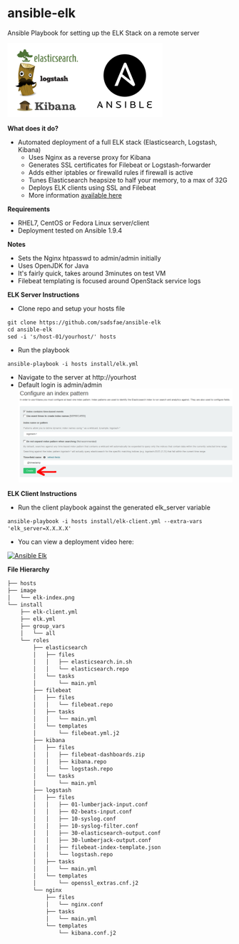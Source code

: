 ansible-elk
===========
Ansible Playbook for setting up the ELK Stack on a remote server

![ELK](/image/ansible-elk.png?raw=true)

**What does it do?**
   - Automated deployment of a full ELK stack (Elasticsearch, Logstash, Kibana)
     * Uses Nginx as a reverse proxy for Kibana
     * Generates SSL certificates for Filebeat or Logstash-forwarder
     * Adds either iptables or firewalld rules if firewall is active
     * Tunes Elasticsearch heapsize to half your memory, to a max of 32G
     * Deploys ELK clients using SSL and Filebeat
     * More information [available here](https://hobo.house/2016/04/08/automate-elk-stack-and-clients-with-ansible/)

**Requirements**
   - RHEL7, CentOS or Fedora Linux server/client
   - Deployment tested on Ansible 1.9.4

**Notes**
   - Sets the Nginx htpasswd to admin/admin initially
   - Uses OpenJDK for Java
   - It's fairly quick, takes around 3minutes on test VM
   - Filebeat templating is focused around OpenStack service logs

**ELK Server Instructions**
   - Clone repo and setup your hosts file
```
git clone https://github.com/sadsfae/ansible-elk
cd ansible-elk
sed -i 's/host-01/yourhost/' hosts
```
   - Run the playbook
```
ansible-playbook -i hosts install/elk.yml
```
   - Navigate to the server at http://yourhost
   - Default login is admin/admin
![ELK](/image/elk-index.png?raw=true "Click the green button.")

**ELK Client Instructions**
   - Run the client playbook against the generated elk_server variable
```
ansible-playbook -i hosts install/elk-client.yml --extra-vars 'elk_server=X.X.X.X'
```
   - You can view a deployment video here:


[![Ansible Elk](http://img.youtube.com/vi/pwpLPiPX2Mg/0.jpg)](http://www.youtube.com/watch?v=pwpLPiPX2Mg "Deploying ELK with Ansible")


**File Hierarchy**
```
├── hosts
├── image
│   └── elk-index.png
└── install
    ├── elk-client.yml
    ├── elk.yml
    ├── group_vars
    │   └── all
    └── roles
        ├── elasticsearch
        │   ├── files
        │   │   ├── elasticsearch.in.sh
        │   │   └── elasticsearch.repo
        │   └── tasks
        │       └── main.yml
        ├── filebeat
        │   ├── files
        │   │   └── filebeat.repo
        │   ├── tasks
        │   │   └── main.yml
        │   └── templates
        │       └── filebeat.yml.j2
        ├── kibana
        │   ├── files
        │   │   ├── filebeat-dashboards.zip
        │   │   ├── kibana.repo
        │   │   └── logstash.repo
        │   └── tasks
        │       └── main.yml
        ├── logstash
        │   ├── files
        │   │   ├── 01-lumberjack-input.conf
        │   │   ├── 02-beats-input.conf
        │   │   ├── 10-syslog.conf
        │   │   ├── 10-syslog-filter.conf
        │   │   ├── 30-elasticsearch-output.conf
        │   │   ├── 30-lumberjack-output.conf
        │   │   ├── filebeat-index-template.json
        │   │   └── logstash.repo
        │   ├── tasks
        │   │   └── main.yml
        │   └── templates
        │       └── openssl_extras.cnf.j2
        └── nginx
            ├── files
            │   └── nginx.conf
            ├── tasks
            │   └── main.yml
            └── templates
                └── kibana.conf.j2
```
